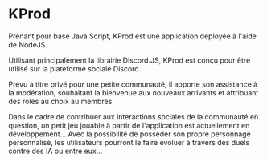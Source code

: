 # KProd
Prenant pour base Java Script, KProd est une application déployée à l'aide de NodeJS.

Utilisant principalement la librairie Discord.JS, KProd est conçu pour être utilisé sur la plateforme sociale Discord.

Prévu à titre privé pour une petite communauté, il apporte son assistance à la modération, souhaitant la bienvenue aux nouveaux arrivants et attribuant des rôles au choix au membres.

Dans le cadre de contribuer aux interactions sociales de la communauté en question, un petit jeu jouable à partir de l'application est actuellement en développement...
Avec la possibilité de posséder son propre personnage personnalisé, les utilisateurs pourront le faire évoluer à travers des duels contre des IA ou entre eux...

